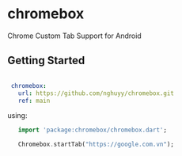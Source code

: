 # chromebox
 Chrome Custom Tab Support for Android 

## Getting Started

```yaml

 chromebox:
   url: https://github.com/nghuyy/chromebox.git
   ref: main
```

 using:
 ```dart
    import 'package:chromebox/chromebox.dart';

    Chromebox.startTab("https://google.com.vn");
 ```
